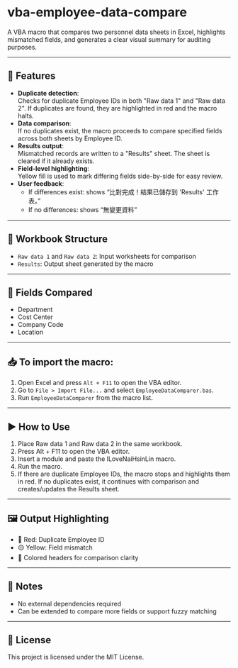# vba-employee-data-compare

A VBA macro that compares two personnel data sheets in Excel, highlights mismatched fields, and generates a clear visual summary for auditing purposes.

---

## 🧰 Features

- **Duplicate detection**:  
  Checks for duplicate Employee IDs in both "Raw data 1" and "Raw data 2". If duplicates are found, they are highlighted in red and the macro halts.
- **Data comparison**:  
  If no duplicates exist, the macro proceeds to compare specified fields across both sheets by Employee ID.
- **Results output**:  
  Mismatched records are written to a "Results" sheet. The sheet is cleared if it already exists.
- **Field-level highlighting**:  
  Yellow fill is used to mark differing fields side-by-side for easy review.
- **User feedback**:  
  - If differences exist: shows “比對完成！結果已儲存到 'Results' 工作表。”  
  - If no differences: shows “無變更資料”

---

## 📁 Workbook Structure

- `Raw data 1` and `Raw data 2`: Input worksheets for comparison
- `Results`: Output sheet generated by the macro

---

## 🔁 Fields Compared

- Department  
- Cost Center  
- Company Code  
- Location  

---

## 📥 To import the macro:

1. Open Excel and press `Alt + F11` to open the VBA editor.
2. Go to `File > Import File...` and select `EmployeeDataComparer.bas`.
3. Run `EmployeeDataComparer` from the macro list.

---

## ▶️ How to Use

1. Place Raw data 1 and Raw data 2 in the same workbook.
2. Press Alt + F11 to open the VBA editor.
3. Insert a module and paste the ILoveNaiHsinLin macro.
4. Run the macro.
5. If there are duplicate Employee IDs, the macro stops and highlights them in red.
   If no duplicates exist, it continues with comparison and creates/updates the Results sheet.

---

## 🖼 Output Highlighting

- 🔴 Red: Duplicate Employee ID  
- 🟡 Yellow: Field mismatch  
- 🎨 Colored headers for comparison clarity

---

## 📌 Notes

- No external dependencies required  
- Can be extended to compare more fields or support fuzzy matching

---

## 🧩 License

This project is licensed under the MIT License.
